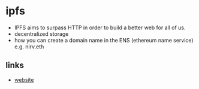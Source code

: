 # ipfs

- IPFS aims to surpass HTTP in order to build a better web for all of us.
- decentralized storage
- how you can create a domain name in the ENS (ethereum name service) e.g. nirv.eth

## links

- [website](https://ipfs.tech/)
